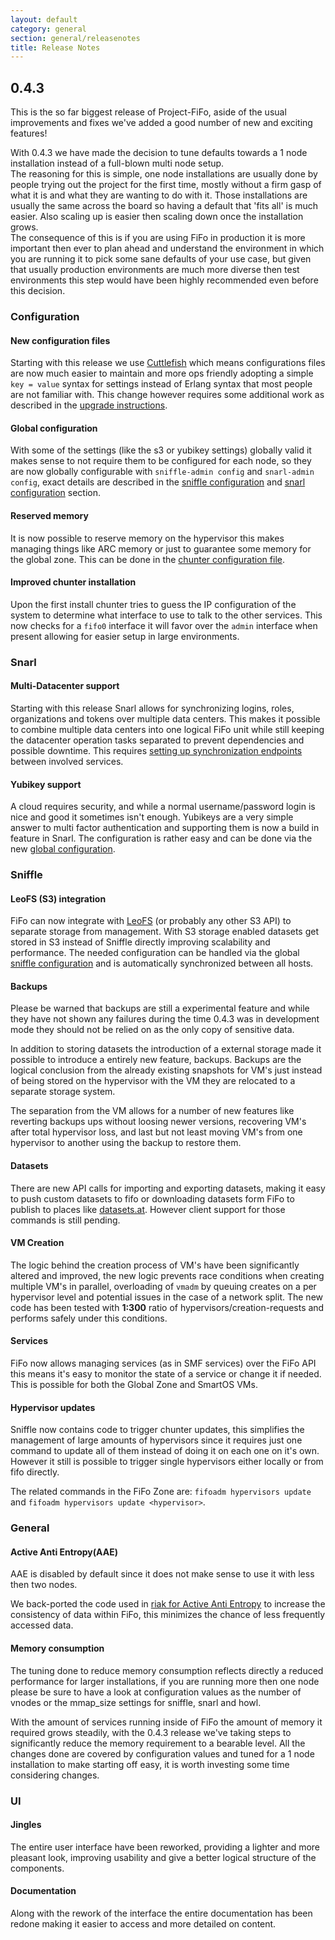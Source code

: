 ```yaml
---
layout: default
category: general
section: general/releasenotes
title: Release Notes
---
```



## 0.4.3<a id="0.4.3"></a>

This is the so far biggest release of Project-FiFo, aside of the usual improvements and fixes we've added a good number of new and exciting features!

<p class="bs-callout bs-callout-warning">
With 0.4.3 we have made the decision to tune defaults towards a 1 node installation instead of a full-blown multi node setup.<br/>
The reasoning for this is simple, one node installations are usually done by people trying out the project for the first time, mostly without a firm gasp of what it is and what they are wanting to do with it. Those installations are usually the same across the board so having a default that 'fits all' is much easier. Also scaling up is easier then scaling down once the installation grows.<br/>
The consequence of this is if you are using FiFo in production it is more important then ever to plan ahead and understand the environment in which you are running it to pick some sane defaults of your use case, but given that usually production environments are much more diverse then test environments this step would have been highly recommended even before this decision.
</p>

### Configuration

#### New configuration files

Starting with this release we use [Cuttlefish](https://github.com/basho/cuttlefish) which means configurations files are now much easier to maintain and more ops friendly adopting a simple `key = value` syntax for settings instead of Erlang syntax that most people are not familiar with. This change however requires some additional work as described in the [upgrade instructions](/general/upgrade.html#0.4.3).

#### Global configuration

With some of the settings (like the s3 or yubikey settings) globally valid it makes sense to not require them to be configured for each node, so they are now globally configurable with `sniffle-admin config` and `snarl-admin config`, exact details are described in the [sniffle configuration](/sniffle/configuration.html#global) and [snarl configuration](/snarl/configuration.html#global) section.

#### Reserved memory

It is now possible to reserve memory on the hypervisor this makes managing things like ARC memory or just to guarantee some memory for the global zone. This can be done in the [chunter configuration file](/chunter/configuration.html#file).

#### Improved chunter installation

Upon the first install chunter tries to guess the IP configuration of the system to determine what interface to use to talk to the other services. This now checks for a `fifo0` interface it will favor over the `admin` interface when present allowing for easier setup in large environments.

### Snarl

#### Multi-Datacenter support

Starting with this release Snarl allows for synchronizing logins, roles, organizations and tokens over multiple data centers. This makes it possible to combine multiple data centers into one logical FiFo unit while still keeping the datacenter operation tasks separated to prevent dependencies and possible downtime. This requires [setting up synchronization endpoints](/snarl/configuration.html#multidc) between involved services.

#### Yubikey support

A cloud requires security, and while a normal username/password login is nice and good it sometimes isn't enough. Yubikeys are a very simple answer to multi factor authentication and supporting them is now a build in feature in Snarl. The configuration is rather easy and can be done via the new [global configuration](/snarl/configuration.html#yubikey).

### Sniffle

#### LeoFS (S3) integration

FiFo can now integrate with [LeoFS](http://leofs.org) (or probably any other S3 API) to separate storage from management. With S3 storage enabled datasets get stored in S3 instead of Sniffle directly improving scalability and performance. The needed configuration can be handled via the global [sniffle configuration](/sniffle/configuration.html#global) and is automatically synchronized between all hosts.

#### Backups

<p class="bs-callout bs-callout-danger">
Please be warned that backups are still a experimental feature and while they have not shown any failures during the time 0.4.3 was in development mode they should not be relied on as the only copy of sensitive data.
</p>

In addition to storing datasets the introduction of a external storage made it possible to introduce a entirely new feature, backups. Backups are the logical conclusion from the already existing snapshots for VM's just instead of being stored on the hypervisor with the VM they are relocated to a separate storage system.

The separation from the VM allows for a number of new features like reverting backups ups without loosing newer versions, recovering VM's after total hypervisor loss, and last but not least moving VM's from one hypervisor to another using the backup to restore them.

#### Datasets

There are new API calls for importing and exporting datasets, making it easy to push custom datasets to fifo or downloading datasets form FiFo to publish to places like [datasets.at](http://datasets.at). However client support for those commands is still pending.

#### VM Creation

The logic behind the creation process of VM's have been significantly altered and improved, the new logic prevents race conditions when creating multiple VM's in parallel, overloading of `vmadm` by queuing creates on a per hypervisor level and potential issues in the case of a network split. The new code has been tested with **1:300** ratio of hypervisors/creation-requests and performs safely under this conditions.


#### Services

FiFo now allows managing services (as in SMF services) over the FiFo API this means it's easy to monitor the state of a service or change it if needed. This is possible for both the Global Zone and SmartOS VMs.

#### Hypervisor updates

Sniffle now contains code to trigger chunter updates, this simplifies the management of large amounts of hypervisors since it requires just one command to update all of them instead of doing it on each one on it's own. However it still is possible to trigger single hypervisors either locally or from fifo directly.

The related commands in the FiFo Zone are: `fifoadm hypervisors update` and `fifoadm hypervisors update <hypervisor>`.

### General

#### Active Anti Entropy(AAE)

<p class="bs-callout bs-callout-warning">
AAE is disabled by default since it does not make sense to use it with less then two nodes.
</p>

We back-ported the code used in [riak for Active Anti Entropy](https://basho.com/tag/active-anti-entropy/)  to increase the consistency of data within FiFo, this minimizes the chance of less frequently accessed data.

#### Memory consumption

<p class="bs-callout bs-callout-warning">
The tuning done to reduce memory consumption reflects directly a reduced performance for larger installations, if you are running more then one node please be sure to have a look at configuration values as the number of vnodes or the mmap_size settings for sniffle, snarl and howl.
</p>

With the amount of services running inside of FiFo the amount of memory it required grows steadily, with the 0.4.3 release we've taking steps to significantly reduce the memory requirement to a bearable level. All the changes done are covered by configuration values and tuned for a 1 node installation to make starting off easy, it is worth investing some time considering changes.

### UI

#### Jingles

The entire user interface have been reworked, providing a lighter and more pleasant look, improving usability and give a better logical structure of the components.

#### Documentation

Along with the rework of the interface the entire documentation has been redone making it easier to access and more detailed on content.
